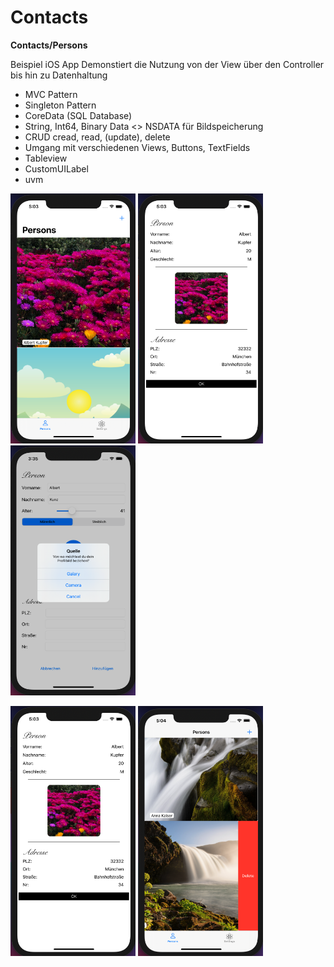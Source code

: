 # Contacts
 
 <b> Contacts/Persons </b>
 
Beispiel iOS App 
Demonstiert die Nutzung von der View über den Controller bis hin zu Datenhaltung
- MVC Pattern
- Singleton Pattern
- CoreData (SQL Database)
- String, Int64, Binary Data <> NSDATA für Bildspeicherung
- CRUD cread, read, (update), delete
- Umgang mit verschiedenen Views, Buttons, TextFields
- Tableview
- CustomUILabel
- uvm
 
<p align="left">
  <img src="https://github.com/ansc00/Contacts/blob/main/img/5.png" width="200" height="400" >
  <img src="https://github.com/ansc00/Contacts/blob/main/img/4.png" width="200" height="400">
 <img src="https://github.com/ansc00/Contacts/blob/main/img/2.png" width="200" height="400">
</p>

<p align="left">
  <img src="https://github.com/ansc00/Contacts/blob/main/img/4.png" width="200" height="400">
  <img src="https://github.com/ansc00/Contacts/blob/main/img/6.png" width="200" height="400">
</p>
